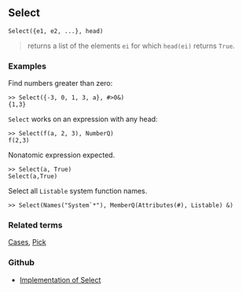 ## Select

```
Select({e1, e2, ...}, head)
```

> returns a list of the elements `ei` for which `head(ei)` returns `True`.

### Examples

Find numbers greater than zero:

```
>> Select({-3, 0, 1, 3, a}, #>0&)
{1,3}
```

`Select` works on an expression with any head:

```
>> Select(f(a, 2, 3), NumberQ)
f(2,3)
```

Nonatomic expression expected.

```
>> Select(a, True) 
Select(a,True)
```

Select all `Listable` system function names.

```
>> Select(Names("System`*"), MemberQ(Attributes(#), Listable) &)

```

### Related terms 
[Cases](Cases.md), [Pick](Pick.md)

### Github

* [Implementation of Select](https://github.com/axkr/symja_android_library/blob/master/symja_android_library/matheclipse-core/src/main/java/org/matheclipse/core/builtin/ListFunctions.java#L6546) 
